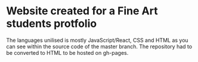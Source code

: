 # Website created for a Fine Art students protfolio 

The languages unilised is mostly JavaScript/React, CSS and HTML as you can see within the source code of the master branch. 
The repository had to be converted to HTML to be hosted on gh-pages.
